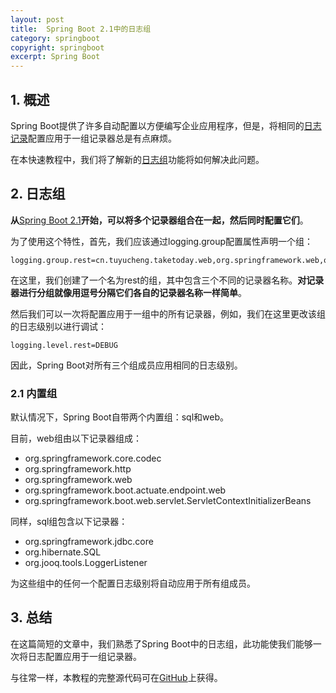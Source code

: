 ```yaml
---
layout: post
title:  Spring Boot 2.1中的日志组
category: springboot
copyright: springboot
excerpt: Spring Boot
---
```


## 1. 概述

Spring Boot提供了许多自动配置以方便编写企业应用程序，但是，将相同的[日志记录]()配置应用于一组记录器总是有点麻烦。

在本快速教程中，我们将了解新的[日志组](https://docs.spring.io/spring-boot/docs/2.2.6.RELEASE/reference/html/spring-boot-features.html#boot-features-custom-log-groups)功能将如何解决此问题。

## 2. 日志组

**从**[Spring Boot 2.1](https://github.com/spring-projects/spring-boot/wiki/Spring-Boot-2.1-Release-Notes#logging-groups)**开始，可以将多个记录器组合在一起，然后同时配置它们**。

为了使用这个特性，首先，我们应该通过logging.group配置属性声明一个组：

```properties
logging.group.rest=cn.tuyucheng.taketoday.web,org.springframework.web,org.springframework.http
```

在这里，我们创建了一个名为rest的组，其中包含三个不同的记录器名称。**对记录器进行分组就像用逗号分隔它们各自的记录器名称一样简单**。

然后我们可以一次将配置应用于一组中的所有记录器，例如，我们在这里更改该组的日志级别以进行调试：

```properties
logging.level.rest=DEBUG
```

因此，Spring Boot对所有三个组成员应用相同的日志级别。

### 2.1 内置组

默认情况下，Spring Boot自带两个内置组：sql和web。 

目前，web组由以下记录器组成： 

-   org.springframework.core.codec
-   org.springframework.http
-   org.springframework.web
-   org.springframework.boot.actuate.endpoint.web
-   org.springframework.boot.web.servlet.ServletContextInitializerBeans

同样，sql组包含以下记录器：

-   org.springframework.jdbc.core
-   org.hibernate.SQL
-   org.jooq.tools.LoggerListener

为这些组中的任何一个配置日志级别将自动应用于所有组成员。

## 3. 总结

在这篇简短的文章中，我们熟悉了Spring Boot中的日志组，此功能使我们能够一次将日志配置应用于一组记录器。

与往常一样，本教程的完整源代码可在[GitHub](https://github.com/tuyucheng7/taketoday-tutorial4j/tree/master/spring-boot-modules/spring-boot-logging-log4j2)上获得。